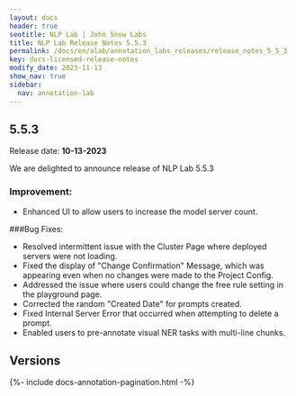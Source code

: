 ```yaml
---
layout: docs
header: true
seotitle: NLP Lab | John Snow Labs
title: NLP Lab Release Notes 5.5.3
permalink: /docs/en/alab/annotation_labs_releases/release_notes_5_5_3
key: docs-licensed-release-notes
modify_date: 2023-11-13
show_nav: true
sidebar:
  nav: annotation-lab
---
```


<div class="h3-box" markdown="1">

## 5.5.3

Release date: **10-13-2023**

We are delighted to announce release of NLP Lab 5.5.3
 

### Improvement:
- Enhanced UI to allow users to increase the model server count.

###Bug Fixes:
- Resolved intermittent issue with the Cluster Page where deployed servers were not loading.
- Fixed the display of "Change Confirmation" Message, which was appearing even when no changes were made to the Project Config.
- Addressed the issue where users could change the free rule setting in the playground page.
- Corrected the random "Created Date" for prompts created.
- Fixed Internal Server Error that occurred when attempting to delete a prompt.
- Enabled users to pre-annotate visual NER tasks with multi-line chunks.

</div><div class="prev_ver h3-box" markdown="1">

## Versions

</div>

{%- include docs-annotation-pagination.html -%}